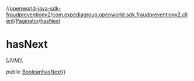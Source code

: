 //[openworld-java-sdk-fraudpreventionv2](../../../index.md)/[com.expediagroup.openworld.sdk.fraudpreventionv2.client](../index.md)/[Paginator](index.md)/[hasNext](has-next.md)

# hasNext

[JVM]\

public [Boolean](https://docs.oracle.com/javase/8/docs/api/java/lang/Boolean.html)[hasNext](has-next.md)()
